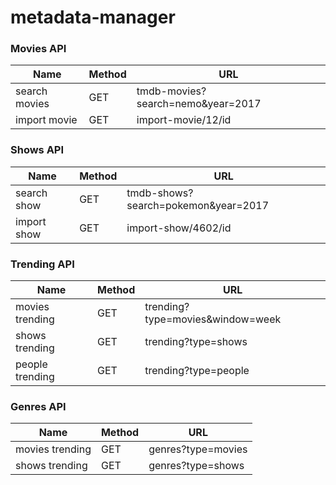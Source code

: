 # metadata-manager

### Movies API
Name | Method | URL
--- | --- | --- | 
search movies | GET | tmdb-movies?search=nemo&year=2017
import movie | GET | import-movie/12/id

### Shows API
Name | Method | URL
--- | --- | --- | 
search show | GET | tmdb-shows?search=pokemon&year=2017
import show | GET | import-show/4602/id

### Trending API
Name | Method | URL
--- | --- | --- | 
movies trending| GET | trending?type=movies&window=week
shows trending| GET | trending?type=shows
people trending| GET | trending?type=people


### Genres API
Name | Method | URL
--- | --- | --- | 
movies trending| GET | genres?type=movies
shows trending| GET | genres?type=shows

